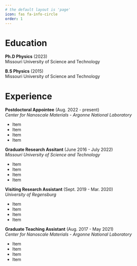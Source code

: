 ```yaml
---
# the default layout is 'page'
icon: fas fa-info-circle
order: 1
---
```


# Education
**Ph.D Physics** (2023)  
Missouri University of Science and Technology 

**B.S Physics** (2015)  
Missouri University of Science and Technology

# Experience
**Postdoctoral Appointee** (Aug. 2022 - present)  
*Center for Nanoscale Materials - Argonne National Laboratory*

 - Item
 - Item
 - Item
 - Item

**Graduate Research Assitant** (June 2016 - July 2022)  
*Missouri University of Science and Technology*

 - Item
 - Item
 - Item
 - Item

**Visiting Research Assistant** (Sept. 2019 - Mar. 2020)  
*University of Regensburg*

 - Item
 - Item
 - Item
 - Item

**Graduate Teaching Assistant** (Aug. 2017 - May 2021)  
*Center for Nanoscale Materials - Argonne National Laboratory*

 - Item
 - Item
 - Item
 - Item

